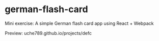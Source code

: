 # german-flash-card
Mini exercise: A simple German flash card app using React + Webpack

Preview: uche789.github.io/projects/defc
